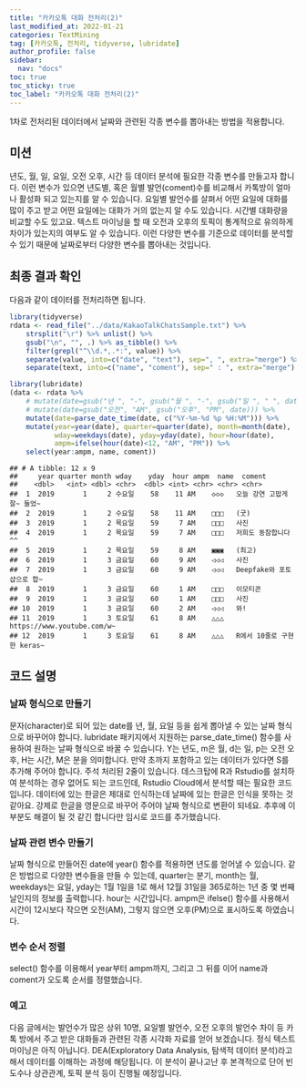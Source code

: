 ```yaml
---
title: "카카오톡 대화 전처리(2)"
last_modified_at: 2022-01-21
categories: TextMining
tag: [카카오톡, 전처리, tidyverse, lubridate]
author_profile: false
sidebar:
  nav: "docs"
toc: true
toc_sticky: true
toc_label: "카카오톡 대화 전처리(2)"
---
```


<div class="notice--success">

1차로 전처리된 데이터에서 날짜와 관련된 각종 변수를 뽑아내는 방법을
적용합니다.

</div>

## 미션

년도, 월, 일, 요일, 오전 오후, 시간 등 데이터 분석에 필요한 각종 변수를
만들고자 합니다. 이런 변수가 있으면 년도별, 혹은 월별 발언(coment)수를
비교해서 카톡방이 얼마나 활성화 되고 있는지를 알 수 있습니다. 요일별
발언수를 살펴서 어떤 요일에 대화를 많이 주고 받고 어떤 요일에는 대화가
거의 없는지 알 수도 있습니다. 시간별 대화량을 비교할 수도 있고요. 텍스트
마이닝을 할 때 오전과 오후의 토픽이 통계적으로 유의하게 차이가 있는지의
여부도 알 수 있습니다. 이런 다양한 변수를 기준으로 데이터를 분석할 수
있기 때문에 날짜로부터 다양한 변수를 뽑아내는 것입니다.

## 최종 결과 확인

다음과 같이 데이터를 전처리하면 됩니다.

``` r
library(tidyverse)
rdata <- read_file("../data/KakaoTalkChatsSample.txt") %>%                # txt 파일 읽어오기
    strsplit("\r") %>% unlist() %>%                                       # 같은 사람의 글은 한 줄로
    gsub("\n", "", .) %>% as_tibble() %>%                                 # 줄바꿈 없애기
    filter(grepl("^\\d.*,.*:", value)) %>%                                # 숫자시작 , : 있는 것만
    separate(value, into=c("date", "text"), sep=", ", extra="merge") %>%  # 날짜와 글 분리
    separate(text, into=c("name", "coment"), sep=" : ", extra="merge")    # 이름과 글 내용 분리

library(lubridate)
(data <- rdata %>% 
    # mutate(date=gsub("년 ", "-", gsub("월 ", "-", gsub("일 ", " ", date)))) %>% 
    # mutate(date=gsub("오전", "AM", gsub("오후", "PM", date))) %>% 
    mutate(date=parse_date_time(date, c("%Y-%m-%d %p %H:%M"))) %>%      # 날짜 형식으로
    mutate(year=year(date), quarter=quarter(date), month=month(date),   # 년, 분기, 월 변수 만들기
           wday=weekdays(date), yday=yday(date), hour=hour(date),       # 요일, 일수, 시간 변수 만들기
           ampm=ifelse(hour(date)<12, "AM", "PM")) %>%                  # 오전 오후 변수 만들기
    select(year:ampm, name, coment))
```

    ## # A tibble: 12 x 9
    ##     year quarter month wday    yday  hour ampm  name  coment                    
    ##    <dbl>   <int> <dbl> <chr>  <dbl> <int> <chr> <chr> <chr>                     
    ##  1  2019       1     2 수요일    58    11 AM    ◇◇◇   오늘 강연 고맙게 잘~ 들었~
    ##  2  2019       1     2 수요일    58    11 AM    □□□   (굿)                      
    ##  3  2019       1     2 목요일    59     7 AM    □□□   사진                      
    ##  4  2019       1     2 목요일    59     7 AM    □□□   저희도 동참합니다 ^^      
    ##  5  2019       1     2 목요일    59     8 AM    ▣▣▣   (최고)                    
    ##  6  2019       1     3 금요일    60     9 AM    ◁◁◁   사진                      
    ##  7  2019       1     3 금요일    60     9 AM    ◁◁◁   Deepfake와 포토샵으로 합~ 
    ##  8  2019       1     3 금요일    60     1 AM    □□□   이모티콘                  
    ##  9  2019       1     3 금요일    60     1 AM    □□□   사진                      
    ## 10  2019       1     3 금요일    60     2 AM    ◁◁◁   와!                       
    ## 11  2019       1     3 토요일    61     8 AM    △△△   https://www.youtube.com/w~
    ## 12  2019       1     3 토요일    61     8 AM    △△△   R에서 10줄로 구현한 keras~

## 코드 설명

### 날짜 형식으로 만들기

문자(character)로 되어 있는 date를 년, 월, 요일 등을 쉽게 뽑아낼 수 있는
날짜 형식으로 바꾸어야 합니다. lubridate 패키지에서 지원하는
parse\_date\_time() 함수를 사용하여 원하는 날짜 형식으로 바꿀 수
있습니다. Y는 년도, m은 월, d는 일, p는 오전 오후, H는 시간, M은 분을
의미합니다. 만약 초까지 포함하고 있는 데이터가 있다면 S를 추가해 주어야
합니다. 주석 처리된 2줄이 있습니다. 데스크탑에 R과 Rstudio를 설치하여
분석하는 경우 없어도 되는 코드인데, Rstudio Cloud에서 분석할 때는 필요한
코드입니다. 데이터에 있는 한글은 제대로 인식하는데 날짜에 있는 한글은
인식을 못하는 것 같아요. 강제로 한글을 영문으로 바꾸어 주어야 날짜
형식으로 변환이 되네요. 추후에 이 부분도 해결이 될 것 같긴 합니다만
임시로 코드를 추가했습니다.

### 날짜 관련 변수 만들기

날짜 형식으로 만들어진 date에 year() 함수를 적용하면 년도를 얻어낼 수
있습니다. 같은 방법으로 다양한 변수들을 만들 수 있는데, quarter는 분기,
month는 월, weekdays는 요일, yday는 1월 1일을 1로 해서 12월 31일을
365로하는 1년 중 몇 번째 날인지의 정보를 출력합니다. hour는 시간입니다.
ampm은 ifelse() 함수를 사용해서 시간이 12시보다 작으면 오전(AM), 그렇지
않으면 오후(PM)으로 표시하도록 하였습니다.

### 변수 순서 정렬

select() 함수를 이용해서 year부터 ampm까지, 그리고 그 뒤를 이어 name과
coment가 오도록 순서를 정렬했습니다.

### 예고

다음 글에서는 발언수가 많은 상위 10명, 요일별 발언수, 오전 오후의 발언수
차이 등 카톡 방에서 주고 받은 대화들과 관련된 각종 시각화 자료를 얻어
보겠습니다. 정식 텍스트 마이닝은 아직 아닙니다. DEA(Exploratory Data
Analysis, 탐색적 데이터 분석)라고 해서 데이터를 이해하는 과정에
해당됩니다. 이 분석이 끝나고난 후 본격적으로 단어 빈도수나 상관관계,
토픽 분석 등이 진행될 예정입니다.
